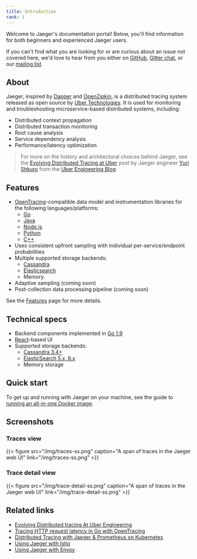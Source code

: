 ```yaml
---
title: Introduction
rank: 1
---
```


Welcome to Jaeger's documentation portal! Below, you'll find information for both beginners and experienced Jaeger users.

If you can't find what you are looking for or are curious about an issue not covered here, we'd love to hear from you either on [GitHub](https://github.com/jaegertracing/jaeger/issues), [Gitter chat](https://gitter.im/jaegertracing/Lobby), or our [mailing list](https://groups.google.com/forum/#!forum/jaeger-tracing).

## About

Jaeger, inspired by [Dapper](https://research.google.com/pubs/pub36356.html) and [OpenZipkin](http://zipkin.io), is a distributed tracing system released as open source by [Uber Technologies](https://uber.github.io/). It is used for monitoring and troubleshooting microservice-based distributed systems, including:

* Distributed context propagation
* Distributed transaction monitoring
* Root cause analysis
* Service dependency analysis
* Performance/latency optimization

> For more on the history and architectural choices behind Jaeger, see the [Evolving Distributed Tracing at Uber](https://eng.uber.com/distributed-tracing/) post by Jaeger engineer [Yuri Shkuro](https://github.com/yurishkuro) from the [Uber Engineering Blog](https://eng.uber.com/).

## Features

  * [OpenTracing](http://opentracing.io/)-compatible data model and instrumentation libraries for the following languages/platforms:
    * [Go](https://github.com/jaegertracing/jaeger-client-go)
    * [Java](https://github.com/jaegertracing/jaeger-client-java)
    * [Node.js](https://github.com/jaegertracing/jaeger-client-node)
    * [Python](https://github.com/jaegertracing/jaeger-client-python)
    * [C++](https://github.com/jaegertracing/cpp-client)
  * Uses consistent upfront sampling with individual per-service/endpoint probabilities
  * Multiple supported storage backends:
    * [Cassandra](deployment/#cassandra)
    * [Elasticsearch](deployment/#elasticsearch)
    * Memory.
  * Adaptive sampling (coming soon)
  * Post-collection data processing pipeline (coming soon)

See the [Features](features) page for more details.

## Technical specs

  * Backend components implemented in [Go 1.9](https://golang.org/doc/go1.9)
  * [React](https://reactjs.org/)-based UI
  * Supported storage backends:
    * [Cassandra 3.4+](deployment/#cassandra)
    * [ElasticSearch 5.x, 6.x](deployment/#elasticsearch)
    * Memory storage

## Quick start

To get up and running with Jaeger on your machine, see the guide to [running an all-in-one Docker image](getting-started#docker).

## Screenshots

### Traces view

{{< figure src="/img/traces-ss.png" caption="A span of traces in the Jaeger web UI" link="/img/traces-ss.png" >}}

### Trace detail view

{{< figure src="/img/trace-detail-ss.png" caption="A span of traces in the Jaeger web UI" link="/img/trace-detail-ss.png" >}}

## Related links

* [Evolving Distributed tracing At Uber Engineering](https://eng.uber.com/distributed-tracing/)
* [Tracing HTTP request latency in Go with OpenTracing](https://medium.com/opentracing/tracing-http-request-latency-in-go-with-opentracing-7cc1282a100a)
* [Distributed Tracing with Jaeger & Prometheus on Kubernetes](https://blog.openshift.com/openshift-commons-briefing-82-distributed-tracing-with-jaeger-prometheus-on-kubernetes/)
* [Using Jaeger with Istio](https://istio.io/docs/tasks/telemetry/distributed-tracing.html)
* [Using Jaeger with Envoy](https://www.envoyproxy.io/docs/envoy/latest/start/sandboxes/jaeger_tracing.html)
